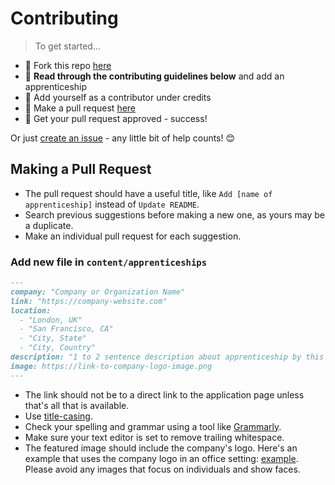 # Contributing

> To get started...

- 🍴 Fork this repo [here](https://github.com/fvcproductions/apprenticeships#fork-destination-box)
- 🔨 **Read through the contributing guidelines below** and add an apprenticeship
- 👥 Add yourself as a contributor under credits
- 🔧 Make a pull request [here](https://github.com/fvcproductions/apprenticeships/compare)
- 🎉 Get your pull request approved - success!

Or just [create an issue](https://github.com/fvcproductions/apprenticeships/issues/new/choose) - any little bit of help counts! 😊

## Making a Pull Request

- The pull request should have a useful title, like `Add [name of apprenticeship]` instead of `Update README`.
- Search previous suggestions before making a new one, as yours may be a duplicate.
- Make an individual pull request for each suggestion.

### Add new file in `content/apprenticeships`

```markdown
---
company: "Company or Organization Name"
link: "https://company-website.com"
location:
  - "London, UK"
  - "San Francisco, CA"
  - "City, State"
  - "City, Country"
description: "1 to 2 sentence description about apprenticeship by this company or organization."
image: https://link-to-company-logo-image.png
---
```

- The link should not be to a direct link to the application page unless that's all that is available.
- Use [title-casing](https://capitalizemytitle.com/).
- Check your spelling and grammar using a tool like [Grammarly](https://grammarly.com).
- Make sure your text editor is set to remove trailing whitespace.
- The featured image should include the company's logo. Here's an example that uses the company logo in an office setting: [example](https://static.viget.com/careers/_540xAUTO_crop_center-center/Durham-entry.jpg?mtime=20180718173457). Please avoid any images that focus on individuals and show faces.
